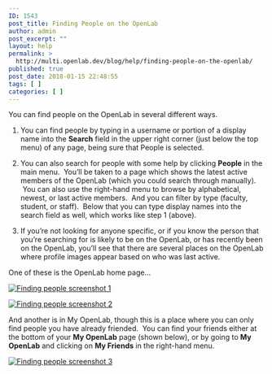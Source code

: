 ```yaml
---
ID: 1543
post_title: Finding People on the OpenLab
author: admin
post_excerpt: ""
layout: help
permalink: >
  http://multi.openlab.dev/blog/help/finding-people-on-the-openlab/
published: true
post_date: 2018-01-15 22:48:55
tags: [ ]
categories: [ ]
---
```

You can find people on the OpenLab in several different ways.

1. You can find people by typing in a username or portion of a display name into the <strong>Search</strong> field in the upper right corner (just below the top menu) of any page, being sure that People is selected.

2. You can also search for people with some help by clicking <strong>People</strong> in the main menu.  You’ll be taken to a page which shows the latest active members of the OpenLab (which you could search through manually).  You can also use the right-hand menu to browse by alphabetical, newest, or last active members.  And you can filter by type (faculty, student, or staff).  Below that you can type display names into the search field as well, which works like step 1 (above).

3. If you’re not looking for anyone specific, or if you know the person that you’re searching for is likely to be on the OpenLab, or has recently been on the OpenLab, you’ll see that there are several places on the OpenLab where profile images appear based on who was last active.

One of these is the OpenLab home page…

<a href="https://openlab.citytech.cuny.edu/wp-content/uploads/2012/09/finding_people_on_the_openlab1.png"><img class="alignnone wp-image-36873 size-full" src="https://openlab.citytech.cuny.edu/wp-content/uploads/2012/09/finding_people_on_the_openlab1.png" sizes="(max-width: 1167px) 100vw, 1167px" srcset="https://openlab.citytech.cuny.edu/wp-content/uploads/2012/09/finding_people_on_the_openlab1.png 1167w, https://openlab.citytech.cuny.edu/wp-content/uploads/2012/09/finding_people_on_the_openlab1-300x243.png 300w, https://openlab.citytech.cuny.edu/wp-content/uploads/2012/09/finding_people_on_the_openlab1-1024x829.png 1024w, https://openlab.citytech.cuny.edu/wp-content/uploads/2012/09/finding_people_on_the_openlab1-32x26.png 32w" alt="Finding people screenshot 1" /></a>
<p dir="ltr"><a href="https://openlab.citytech.cuny.edu/wp-content/uploads/2012/09/finding_people_on_the_openlab2.png"><img class="alignnone wp-image-36874 size-full" title="Finding_People_3" src="https://openlab.citytech.cuny.edu/wp-content/uploads/2012/09/finding_people_on_the_openlab2.png" sizes="(max-width: 1179px) 100vw, 1179px" srcset="https://openlab.citytech.cuny.edu/wp-content/uploads/2012/09/finding_people_on_the_openlab2.png 1179w, https://openlab.citytech.cuny.edu/wp-content/uploads/2012/09/finding_people_on_the_openlab2-300x240.png 300w, https://openlab.citytech.cuny.edu/wp-content/uploads/2012/09/finding_people_on_the_openlab2-1024x821.png 1024w, https://openlab.citytech.cuny.edu/wp-content/uploads/2012/09/finding_people_on_the_openlab2-32x26.png 32w" alt="Finding people screenshot 2" /></a></p>
<p dir="ltr">And another is in My OpenLab, though this is a place where you can only find people you have already friended.  You can find your friends either at the bottom of your <strong>My OpenLab</strong> page (shown below), or by going to <strong>My OpenLab</strong> and clicking on <strong>My Friends</strong> in the right-hand menu.</p>
<a href="https://openlab.citytech.cuny.edu/wp-content/uploads/2012/09/finding_people_on_the_openlab3.png"><img class="alignnone wp-image-36875 size-full" title="Finding_People_2.png" src="https://openlab.citytech.cuny.edu/wp-content/uploads/2012/09/finding_people_on_the_openlab3.png" sizes="(max-width: 1189px) 100vw, 1189px" srcset="https://openlab.citytech.cuny.edu/wp-content/uploads/2012/09/finding_people_on_the_openlab3.png 1189w, https://openlab.citytech.cuny.edu/wp-content/uploads/2012/09/finding_people_on_the_openlab3-300x162.png 300w, https://openlab.citytech.cuny.edu/wp-content/uploads/2012/09/finding_people_on_the_openlab3-1024x554.png 1024w, https://openlab.citytech.cuny.edu/wp-content/uploads/2012/09/finding_people_on_the_openlab3-32x17.png 32w" alt="Finding people screenshot 3" /></a>
